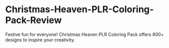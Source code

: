 # Christmas-Heaven-PLR-Coloring-Pack-Review
Festive fun for everyone! Christmas Heaven PLR Coloring Pack offers 800+ designs to inspire your creativity.
